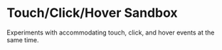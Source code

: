 # Touch/Click/Hover Sandbox

Experiments with accommodating touch, click, and hover events at the same time.
